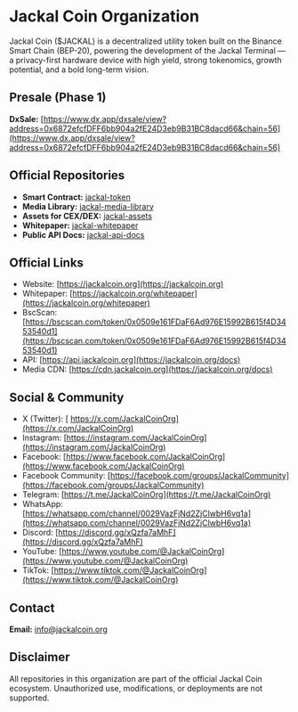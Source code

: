 # Jackal Coin Organization

Jackal Coin ($JACKAL) is a decentralized utility token built on the Binance Smart Chain (BEP-20), powering the development of the Jackal Terminal — a privacy-first hardware device with high yield, strong tokenomics, growth potential, and a bold long-term vision.

## Presale (Phase 1)

**DxSale:** [https://www.dx.app/dxsale/view?address=0x6872efcfDFF6bb904a2fE24D3eb9B31BC8dacd66&chain=56](https://www.dx.app/dxsale/view?address=0x6872efcfDFF6bb904a2fE24D3eb9B31BC8dacd66&chain=56)


## Official Repositories

- **Smart Contract:** [jackal-token](https://github.com/JackalCoinOrg/jackal-token)
- **Media Library:** [jackal-media-library](https://github.com/JackalCoinOrg/jackal-media-library) 
- **Assets for CEX/DEX:** [jackal-assets](https://github.com/JackalCoinOrg/jackal-assets)
- **Whitepaper:** [jackal-whitepaper](https://github.com/JackalCoinOrg/jackal-whitepaper)
- **Public API Docs:** [jackal-api-docs](https://github.com/JackalCoinOrg/jackal-api-docs)

## Official Links

- Website: [https://jackalcoin.org](https://jackalcoin.org)
- Whitepaper: [https://jackalcoin.org/whitepaper](https://jackalcoin.org/whitepaper)
- BscScan: [https://bscscan.com/token/0x0509e161FDaF6Ad976E15992B615f4D3453540d1](https://bscscan.com/token/0x0509e161FDaF6Ad976E15992B615f4D3453540d1)
- API: [https://api.jackalcoin.org](https://jackalcoin.org/docs)
- Media CDN: [https://cdn.jackalcoin.org](https://jackalcoin.org/docs)

## Social & Community

- X (Twitter): [ https://x.com/JackalCoinOrg](https://x.com/JackalCoinOrg)
- Instagram: [https://instagram.com/JackalCoinOrg](https://instagram.com/JackalCoinOrg)
- Facebook: [https://www.facebook.com/JackalCoinOrg](https://www.facebook.com/JackalCoinOrg)
- Facebook Community: [https://facebook.com/groups/JackalCommunity](https://facebook.com/groups/JackalCommunity)
- Telegram: [https://t.me/JackalCoinOrg](https://t.me/JackalCoinOrg)
- WhatsApp: [https://whatsapp.com/channel/0029VazFjNd2ZjClwbH6vq1a](https://whatsapp.com/channel/0029VazFjNd2ZjClwbH6vq1a)
- Discord: [https://discord.gg/xQzfa7aMhF](https://discord.gg/xQzfa7aMhF)
- YouTube: [https://www.youtube.com/@JackalCoinOrg](https://www.youtube.com/@JackalCoinOrg)
- TikTok: [https://www.tiktok.com/@JackalCoinOrg](https://www.tiktok.com/@JackalCoinOrg)

## Contact

**Email:** [info@jackalcoin.org](mailto:info@jackalcoin.org)

## Disclaimer

All repositories in this organization are part of the official Jackal Coin ecosystem. Unauthorized use, modifications, or deployments are not supported.
